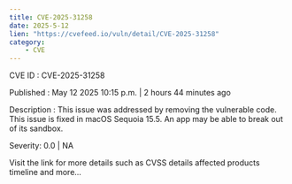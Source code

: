 ```yaml
---
title: CVE-2025-31258
date: 2025-5-12
lien: "https://cvefeed.io/vuln/detail/CVE-2025-31258"
category:
    - CVE
---
```


CVE ID : CVE-2025-31258

Published :  May 12
2025
10:15 p.m. | 2 hours
44 minutes ago

Description : This issue was addressed by removing the vulnerable code. This issue is fixed in macOS Sequoia 15.5. An app may be able to break out of its sandbox.

Severity: 0.0 | NA

Visit the link for more details
such as CVSS details
affected products
timeline
and more...
